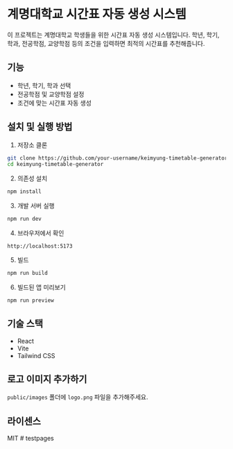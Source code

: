 # 계명대학교 시간표 자동 생성 시스템

이 프로젝트는 계명대학교 학생들을 위한 시간표 자동 생성 시스템입니다. 학년, 학기, 학과, 전공학점, 교양학점 등의 조건을 입력하면 최적의 시간표를 추천해줍니다.

## 기능

- 학년, 학기, 학과 선택
- 전공학점 및 교양학점 설정
- 조건에 맞는 시간표 자동 생성

## 설치 및 실행 방법

1. 저장소 클론
```bash
git clone https://github.com/your-username/keimyung-timetable-generator.git
cd keimyung-timetable-generator
```

2. 의존성 설치
```bash
npm install
```

3. 개발 서버 실행
```bash
npm run dev
```

4. 브라우저에서 확인
```
http://localhost:5173
```

5. 빌드
```bash
npm run build
```

6. 빌드된 앱 미리보기
```bash
npm run preview
```

## 기술 스택

- React
- Vite
- Tailwind CSS

## 로고 이미지 추가하기

`public/images` 폴더에 `logo.png` 파일을 추가해주세요.

## 라이센스

MIT #   t e s t p a g e s  
 